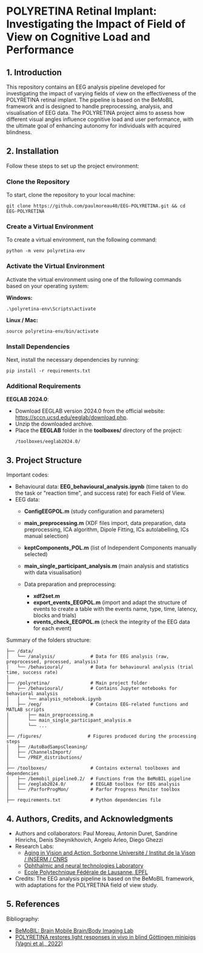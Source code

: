 # **POLYRETINA Retinal Implant: Investigating the Impact of Field of View on Cognitive Load  and Performance**
 
## **1. Introduction**
This repository contains an EEG analysis pipeline developed for investigating the impact of varying fields of view on the effectiveness of the POLYRETINA retinal implant. The pipeline is based on the BeMoBIL framework and is designed to handle preprocessing, analysis, and visualisation of EEG data. The POLYRETINA project aims to assess how different visual angles influence cognitive load and user performance, with the ultimate goal of enhancing autonomy for individuals with acquired blindness.

## **2. Installation**

Follow these steps to set up the project environment:

### Clone the Repository
To start, clone the repository to your local machine:

```console
git clone https://github.com/paulmoreau40/EEG-POLYRETINA.git && cd EEG-POLYRETINA
```

### Create a Virtual Environment
To create a virtual environment, run the following command:

```console
python -m venv polyretina-env
```

### Activate the Virtual Environment
Activate the virtual environment using one of the following commands based on your operating system:

**Windows:**
```console
.\polyretina-env\Scripts\activate
```
**Linux / Mac:**
```console
source polyretina-env/bin/activate
```

### Install Dependencies
Next, install the necessary dependencies by running:

```console
pip install -r requirements.txt
```

### Additional Requirements

**EEGLAB 2024.0**:  
   - Download EEGLAB version 2024.0 from the official website: https://sccn.ucsd.edu/eeglab/download.php.
   - Unzip the downloaded archive.
   - Place the **EEGLAB** folder in the **toolboxes/** directory of the project:
     ```
     /toolboxes/eeglab2024.0/
     ```



## **3. Project Structure**
Important codes:
- Behavioural data: **EEG_behavioural_analysis.ipynb** (time taken to do the task or "reaction time", and success rate) for each Field of View.
- EEG data:
    - **ConfigEEGPOL.m** (study configuration and parameters)
    - **main_preprocessing.m** (XDF files import, data preparation, data preprocessing, ICA algorithm, Dipole Fitting, ICs autolabelling, ICs manual selection)
    - **keptComponents_POL.m** (list of Independent Components manually selected)
    - **main_single_participant_analysis.m** (main analysis and statistics with data visualisation)
 
    - Data preparation and preprocessing:
        - **xdf2set.m**
        - **export_events_EEGPOL.m** (import and adapt the structure of events to create a table with the events name, type, time, latency, blocks and trials)
        - **events_check_EEGPOL.m** (check the integrity of the EEG data for each event) 

Summary of the folders structure:
```
├── /data/
│   └── /analysis/             # Data for EEG analysis (raw, preprocessed, processed, analysis)
│   └── /behavioural/          # Data for behavioural analysis (trial time, success rate)
│
├── /polyretina/               # Main project folder
│   ├── /behavioural/          # Contains Jupyter notebooks for behavioral analysis
│   │   └── analysis_notebook.ipynb
│   ├── /eeg/                  # Contains EEG-related functions and MATLAB scripts
│       ├── main_preprocessing.m
│       └── main_single_participant_analysis.m
│       └── ...
│
├── /figures/                 # Figures produced during the processing steps
│   ├── /AutoBadSampsCleaning/
│   ├── /ChannelsImport/
│   └── /PREP_distributions/
│
├── /toolboxes/                # Contains external toolboxes and dependencies
│   ├── /bemobil_pipeline0.2/  # Functions from the BeMoBIL pipeline
│   ├── /eeglab2024.0/         # EEGLAB toolbox for EEG analysis
│   └── /ParforProgMon/        # Parfor Progress Monitor toolbox
│
├── requirements.txt           # Python dependencies file

```

## **4. Authors, Credits, and Acknowledgments**
- Authors and collaborators: Paul Moreau, Antonin Duret, Sandrine Hinrichs, Denis Sheynikhovich, Angelo Arleo, Diego Ghezzi
- Research Labs:
    - [Aging in Vision and Action, Sorbonne Université / Institut de la Vison / INSERM / CNRS](https://www.institut-vision.org/en/research/aging-vision-and-action#:~:text=Our%20team%20analyzes%20the%20aging,research%20and%20innovative%20technology%20transfer.)
    - [Ophthalmic and neural technologies Laboratory](https://ghezzi-lab.org/)
    - [Ecole Polytechnique Fédérale de Lausanne, EPFL](https://www.epfl.ch/fr/)
- Credits: The EEG analysis pipeline is based on the BeMoBIL framework, with adaptations for the POLYRETINA field of view study.

## **5. References**
Bibliography: 
- [BeMoBIL: Brain Mobile Brain/Body Imaging Lab](https://www.tu.berlin/en/bpn/research/berlin-mobile-brain-body-imaging-lab)
- [POLYRETINA restores light responses in vivo in blind Göttingen minipigs (Vagni et al., 2022)](https://www.nature.com/articles/s41467-022-31180-z)


